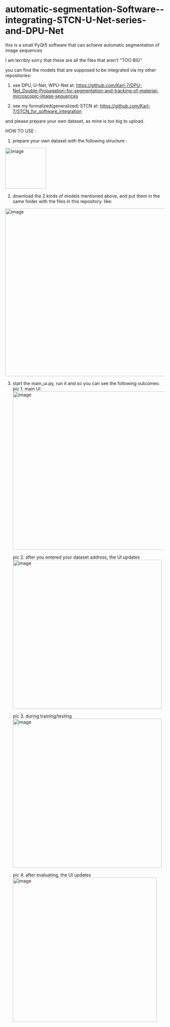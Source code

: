 # automatic-segmentation-Software--integrating-STCN-U-Net-series-and-DPU-Net

this is a small PyQt5 software that can achieve automatic segmentation of image sequences
  
  I am terribly sorry that these are all the files that aren't "TOO BIG"
  
  you can find the models that are supposed to be integrated via my other repositories:
  
  1. see DPU, U-Net, WPU-Net at: https://github.com/Karl-7/DPU-Net_Double-Propagation-for-segmentation-and-tracking-of-material-microscopic-image-sequences
  
  2. see my formalized(generalized) STCN at: https://github.com/Karl-7/STCN_for_software_integration
  
  and please prepare your own dataset, as mine is too big to upload.

HOW TO USE :
  1. prepare your own dataset with the following structure :
  <img width="129" alt="image" src="https://github.com/Karl-7/automatic-segmentation-Software--integrating-STCN-U-Net-series-and-DPU-Net/assets/142679657/22be4e46-a6bc-4b4f-b5d3-e3a5793458b7">
  
  2. download the 2 kinds of models mentioned above, and put them in the same folder with the files in this repository. like:
  <img width="529" alt="image" src="https://github.com/Karl-7/automatic-segmentation-Software--integrating-STCN-U-Net-series-and-DPU-Net/assets/142679657/1823bbaa-d648-4511-8a59-0cec4f6c78bb">
  
  3. start the main_ui.py, run it and so you can see the following outcomes:
     pic 1. main UI
     <img width="500" alt="image" src="https://github.com/Karl-7/automatic-segmentation-Software--integrating-STCN-U-Net-series-and-DPU-Net/assets/142679657/6050d2e5-ae7e-4f24-be94-fb98890d186e">

     pic 2. after you entered your dataset address, the UI updates
     <img width="470" alt="image" src="https://github.com/Karl-7/automatic-segmentation-Software--integrating-STCN-U-Net-series-and-DPU-Net/assets/142679657/ca4ea79f-99c6-4a25-95e3-1703e13efeac">

     pic 3. during training/testing
     <img width="470" alt="image" src="https://github.com/Karl-7/automatic-segmentation-Software--integrating-STCN-U-Net-series-and-DPU-Net/assets/142679657/902e975d-f5cb-40b6-b993-bca6df472338">

     pic 4. after evaluating, the UI updates
     <img width="455" alt="image" src="https://github.com/Karl-7/automatic-segmentation-Software--integrating-STCN-U-Net-series-and-DPU-Net/assets/142679657/423552bb-ad7e-4f27-b6f5-6eb73d43fd14">
